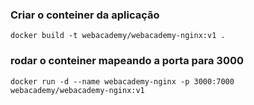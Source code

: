 ### Criar o conteiner da aplicação

```docker build -t webacademy/webacademy-nginx:v1 .```

### rodar o conteiner mapeando a porta para 3000

```docker run -d --name webacademy-nginx -p 3000:7000 webacademy/webacademy-nginx:v1```